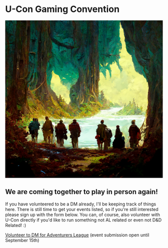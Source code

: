 # U-Con Gaming Convention
![](media/gather_for_ucon.png)

## We are coming together to play in person again!

If you have volunteered to be a DM already, I'll be keeping track of things here. There is still time to get 
your events listed, so if you're still interested please sign up with the form below. You can, of course, 
also volunteer with U-Con directly if you'd like to run something not AL related or even not D&D Related! :)

[Volunteer to DM for Adventurers League](https://forms.gle/H1M2TM6JHH1oG4c38)  (event submission open until September 15th)

